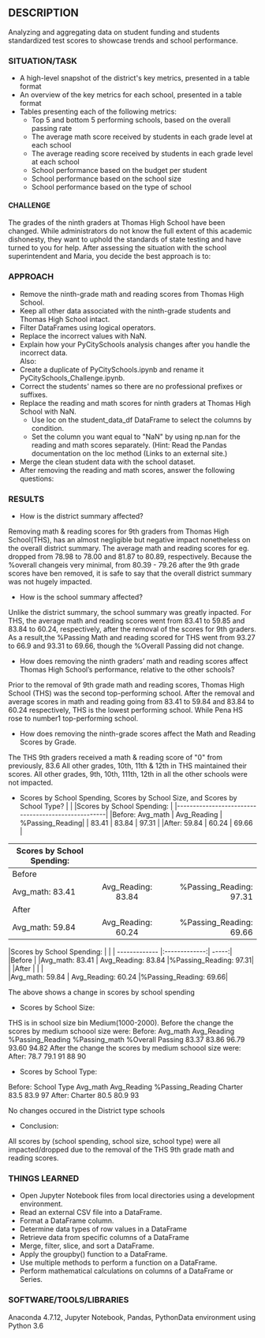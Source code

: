 ## DESCRIPTION
Analyzing and aggregating data on student funding and students standardized test scores to showcase trends and school performance.

### SITUATION/TASK
* A high-level snapshot of the district's key metrics, presented in a table format
* An overview of the key metrics for each school, presented in a table format
* Tables presenting each of the following metrics:
  * Top 5 and bottom 5 performing schools, based on the overall passing rate
  * The average math score received by students in each grade level at each school
  * The average reading score received by students in each grade level at each school
  * School performance based on the budget per student
  * School performance based on the school size
  * School performance based on the type of school
  
#### CHALLENGE
The grades of the ninth graders at Thomas High School have been changed. While administrators do not know the full extent               of this academic dishonesty, they want to uphold the standards of state testing and have turned to you for help.
After assessing the situation with the school superintendent and Maria, you decide the best approach is to:

### APPROACH
* Remove the ninth-grade math and reading scores from Thomas High School.
* Keep all other data associated with the ninth-grade students and Thomas High School intact.
*	Filter DataFrames using logical operators.
*	Replace the incorrect values with NaN.
*	Explain how your PyCitySchools analysis changes after you handle the incorrect data.  
Also:
* Create a duplicate of PyCitySchools.ipynb and rename it PyCitySchools_Challenge.ipynb.
* Correct the students' names so there are no professional prefixes or suffixes.
* Replace the reading and math scores for ninth graders at Thomas High School with NaN.
   * Use loc on the student_data_df DataFrame to select the columns by condition.
   * Set the column you want equal to "NaN" by using np.nan for the reading and math scores separately.
   (Hint: Read the Pandas documentation on the loc method (Links to an external site.)
 * Merge the clean student data with the school dataset.
 *	After removing the reading and math scores, answer the following questions:

### RESULTS
 * How is the district summary affected?

Removing math & reading scores for 9th graders from Thomas High School(THS), has an almost negligible
but negative impact nonetheless on the overall district summary. The average math and reading scores
for eg. dropped from 78.98 to 78.00 and 81.87 to 80.89, respectively. Because the %overall changeis very minimal, 
from 80.39 - 79.26 after the 9th grade scores have ben removed, it is safe to say that the overall district summary
was not hugely impacted. 

 * How is the school summary affected?

Unlike the district summary, the school summary was greatly inpacted. For THS, the average math and reading scores went                  from 83.41 to 59.85 and 83.84 to 60.24, respectively, after the removal of the scores for 9th graders. As a result,the                  %Passing Math and reading scored for THS went from 93.27 to 66.9 and 93.31 to 69.66, though the %Overall Passing did not                change.

 * How does removing the ninth graders’ math and reading scores affect Thomas High School’s performance,
 relative to the other schools?

Prior to the removal of 9th grade math and reading scores, Thomas High School (THS) was the second top-performing
school. After the removal and average scores in math and reading going from 83.41 to 59.84 and 83.84 to 60.24                            respectively, THS is the lowest performing school. While Pena HS rose to number1 top-performing school.

 * How does removing the ninth-grade scores affect the Math and Reading Scores by Grade.

The THS 9th graders received a math & reading score of "0" from previously, 83.6
All other grades, 10th, 11th & 12th in THS maintained their scores.
All other grades, 9th, 10th, 111th, 12th in all the other schools were not impacted.


 * Scores by School Spending, Scores by School Size, and Scores by School Type? 
|                                                    |
|Scores by School Spending:                          | 
|----------------------------------------------------|
|Before: Avg_math  |  Avg_Reading  | %Passing_Reading|
|          83.41   |    83.84      |     97.31       |
|After:    59.84   |    60.24      |     69.66       |


|Scores by School Spending:      |      |  |
| ------------- |:-------------:| -----:|
|Before      | |  |
|Avg_math:  83.41  | Avg_Reading: 83.84      | %Passing_Reading: 97.31|
|After  
|Avg_math:  59.84  |Avg_Reading:  60.24    | %Passing_Reading: 69.66|




|Scores by School Spending:       |    |
| ------------- |:-------------:| -----:|
|Before              | 
|Avg_math:  83.41    | Avg_Reading: 83.84  |%Passing_Reading: 97.31|
|
|After              |                      |         |         
|Avg_math:  59.84   | Avg_Reading:  60.24    |%Passing_Reading: 69.66|

The above shows a change in scores by school spending


* Scores by School Size: 

THS is in school size bin Medium(1000-2000). Before the change the scores by medium schoool size were:
Before: Avg_math    Avg_Reading   %Passing_Reading    %Passing_math   %Overall Passing
          83.37       83.86           96.79             93.60             94.82
After the change the scores by medium schoool size were:
After:    78.7        79.1            91                 88               90


* Scores by School Type:

Before:  School Type  Avg_math    Avg_Reading   %Passing_Reading
            Charter      83.5         83.9           97
After:      Charter      80.5         80.9           93

No changes occured in the District type schools

* Conclusion:

All scores by (school spending, school size, school type) were all impacted/dropped due to the removal of the THS 9th grade math and reading scores.

### THINGS LEARNED
* Open Jupyter Notebook files from local directories using a development environment.
* Read an external CSV file into a DataFrame.
* Format a DataFrame column.
* Determine data types of row values in a DataFrame
* Retrieve data from specific columns of a DataFrame
* Merge, filter, slice, and sort a DataFrame.
* Apply the groupby() function to a DataFrame.
* Use multiple methods to perform a function on a DataFrame.
* Perform mathematical calculations on columns of a DataFrame or Series.

### SOFTWARE/TOOLS/LIBRARIES
Anaconda 4.7.12, Jupyter Notebook, Pandas, PythonData environment using Python 3.6                  
